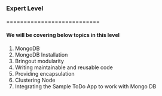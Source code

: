 <h3>Expert Level</h3>
===========================
<h4>We will be covering below topics in this level</h4>
  <ol>
    <li>MongoDB</li>
    <li>MongoDB Installation</li>
    <li>Bringout modularity</li>
    <li>Writing maintainable and reusable code</li>
    <li>Providing encapsulation</li>
    <li>Clustering Node</li>
    <li>Integrating the Sample ToDo App to work with Mongo DB</li>
  </ol>
